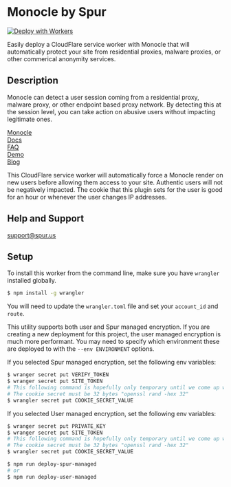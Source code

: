 # Monocle by Spur
[![Deploy with Workers](https://deploy.workers.cloudflare.com/button)](https://deploy.workers.cloudflare.com/?url=https://github.com/spurintel/monocle-plugin-cloudflare/tree/main/)

Easily deploy a CloudFlare service worker with Monocle that will automatically protect your site from residential proxies, malware proxies, or other commerical anonymity services.

## Description

Monocle can detect a user session coming from a residential proxy, malware proxy, or other endpoint based proxy network. By detecting this at the session level, you can take action on abusive users without impacting legitimate ones.

[Monocle](https://spur.us/monocle)  
[Docs](https://docs.spur.us/#/monocle)  
[FAQ](https://spur.us/monocle/#faqs)  
[Demo](https://spur.us/app/demos/monocle/form)  
[Blog](https://spur.us/announcing-monocle-community-edition) 

This CloudFlare service worker will automatically force a Monocle render on new users before allowing them access to your site. Authentic users will not be negatively impacted. The cookie that this plugin sets for the user is good for an hour or whenever the user changes IP addresses.

## Help and Support

support@spur.us

## Setup

To install this worker from the command line, make sure you have `wrangler` installed globally.

```sh
$ npm install -g wrangler
```

You will need to update the `wrangler.toml` file and set your `account_id` and `route`.

This utility supports both user and Spur managed encryption. If you are creating a new deployment for this project, the user managed encryption is much more performant. You may need to specify which environment these are deployed to with the `--env ENVIRONMENT` options.

If you selected Spur managed encryption, set the following env variables:
```sh
$ wranger secret put VERIFY_TOKEN
$ wranger secret put SITE_TOKEN
# This following command is hopefully only temporary until we come up with a stateful solution. This is similar to what is done in our NGINX version
# The cookie secret must be 32 bytes "openssl rand -hex 32"
$ wrangler secret put COOKIE_SECRET_VALUE
```

If you selected User managed encryption, set the following env variables:
```sh
$ wranger secret put PRIVATE_KEY
$ wranger secret put SITE_TOKEN
# This following command is hopefully only temporary until we come up with a stateful solution. This is similar to what is done in our NGINX version.
# The cookie secret must be 32 bytes "openssl rand -hex 32"
$ wrangler secret put COOKIE_SECRET_VALUE
```


```sh
$ npm run deploy-spur-managed
# or
$ npm run deploy-user-managed
```
